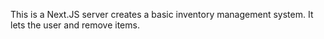 This is a Next.JS server creates a basic inventory management system. It lets the user and remove items.
 
 
